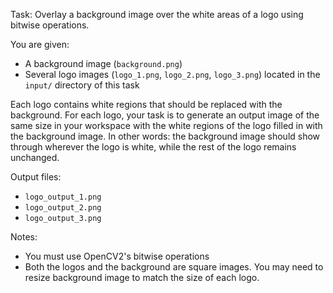 Task: Overlay a background image over the white areas of a logo using bitwise operations.

You are given:
- A background image (`background.png`)
- Several logo images (`logo_1.png`, `logo_2.png`, `logo_3.png`) located in the `input/` directory of this task

Each logo contains white regions that should be replaced with the background. For each logo, your task is to generate an output image of the same size in your workspace with the white regions of the logo filled in with the background image. In other words: the background image should show through wherever the logo is white, while the rest of the logo remains unchanged.

Output files:
- `logo_output_1.png`
- `logo_output_2.png`
- `logo_output_3.png`

Notes:
- You must use OpenCV2's bitwise operations 
- Both the logos and the background are square images. You may need to resize background image to match the size of each logo.
